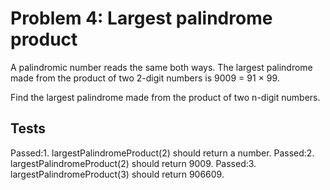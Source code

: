 # Problem 4: Largest palindrome product
A palindromic number reads the same both ways. The largest palindrome made from the product of two 2-digit numbers is 9009 = 91 × 99.

Find the largest palindrome made from the product of two n-digit numbers.

## Tests
Passed:1. largestPalindromeProduct(2) should return a number.
Passed:2. largestPalindromeProduct(2) should return 9009.
Passed:3. largestPalindromeProduct(3) should return 906609.
